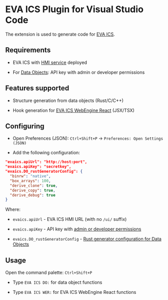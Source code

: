 # EVA ICS Plugin for Visual Studio Code

The extension is used to generate code for [EVA ICS](https://www.eva-ics.com/).

## Requirements

* EVA ICS with [HMI
  service](https://info.bma.ai/en/actual/eva4/svc/eva-hmi.html) deployed

* For [Data Objects](https://info.bma.ai/en/actual/eva4/dobj.html): API key
  with admin or developer permissions

## Features supported

* Structure generation from data objects (Rust/C/C++)

* Hook generation for [EVA ICS WebEngine
  React](https://info.bma.ai/en/actual/eva-webengine-react/index.html)
  (JSX/TSX)

## Configuring

* Open Preferences (JSON): `Ctrl+Shift+P` -> `Preferences: Open Settings (JSON)`

* Add the following configuration:

```json
"evaics.apiUrl": "http://host:port",
"evaics.apiKey": "secretkey",
"evaics.DO_rustGeneratorConfig": {
  "binrw": "native",
  "box_arrays": 100,
  "derive_clone": true,
  "derive_copy": true,
  "derive_debug": true
}
```
Where:

* `evaics.apiUrl` - EVA ICS HMI URL (with no `/ui/` suffix)

* `evaics.apiKey` - API key with [admin or developer
  permissions](https://info.bma.ai/en/actual/eva4/aaa.html#access-control-list)

* `evaics.DO_rustGeneratorConfig` - [Rust generator
  configuration for Data
  Objects](https://info.bma.ai/en/actual/eva4/dobj.html#rust)

## Usage

Open the command palette: `Ctrl+Shift+P`

* Type `EVA ICS DO:` for data object functions

* Type `EVA ICS WER:` for EVA ICS WebEngine React functions

